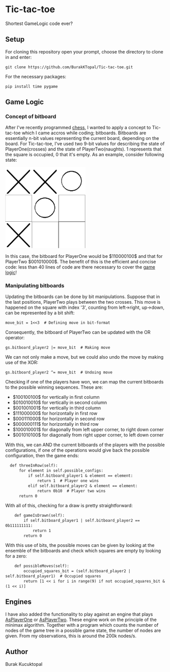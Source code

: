 # Tic-tac-toe
Shortest GameLogic code ever?

## Setup
For cloning this repository open your prompt, choose the directory to clone in and enter:

  ```
git clone https://github.com/BurakKTopal/Tic-tac-toe.git
  ```
For the necessary packages:

  ```
pip install time pygame
  ```

## Game Logic

### Concept of bitboard
<p>
After I've recently programmed <a href="https://github.com/BurakKTopal/Chess">chess</a>, I wanted to apply a concept to Tic-tac-toe which I came accros while coding; bitboards. Bitboards are essentially n-bit values representing the current board, depending on the board. For Tic-tac-toe, I've used two 9-bit values for describing the state of PlayerOne(crosses) and the state of PlayerTwo(naughts). 1 represents that the square is occupied, 0 that it's empty. As an example, consider following state:
</p>
  <img src="\Media\bitboard-example.png" width = "50%"/>
<p>
  In this case, the bitboard for PlayerOne would be $110000100$ and that for PlayerTwo $001010000$. The benefit of this is the efficient and concise code: less than 40 lines of code are there necessary to cover the <a href="https://github.com/BurakKTopal/Tic-tac-toe/blob/master/GameLogic/RulesImplementation.py">game logic</a>!
</p>


### Manipulating bitboards
Updating the bitboards can be done by bit manipulations. Suppose that in the last positions, PlayerTwo plays between the two crosses. This move is happened on the square with index '3', counting from left->right, up->down, can be represented by a bit shift: 

  ```
move_bit = 1<<3  # Defining move in bit-format
  ```
Consequently, the bitboard of PlayerTwo can be updated with the OR operator:

  ```
gs.bitboard_player2 |= move_bit  # Making move
  ```
We can not only make a move, but we could also undo the move by making use of the XOR:

  ```
gs.bitboard_player2 ^= move_bit  # Undoing move
  ```
Checking if one of the players have won, we can map the current bitboards to the possible winning sequences. These are:
<ul>
<li>$100100100$ for vertically in first column</li>
<li>$010010010$ for vertically in second column</li>
<li>$001001001$ for vertically in third column</li>
<li>$111000000$ for horizontally in first row</li>
<li>$000111000$ for horizontally in second row</li>
<li>$000000111$ for horizontally in third row</li>
<li>$100010001$ for diagonally from left upper corner, to right down corner</li>
<li>$001010100$ for diagonally from right upper corner, to left down corner</li>
</ul>
With this, we can AND the current bitboards of the players with the possible configurations, if one of the operations would give back the possible configuration, then the game ends:

```
  def threeInRow(self):
      for element in self.possible_configs:
          if self.bitboard_player1 & element == element:
              return 1  # Player one wins
          elif self.bitboard_player2 & element == element:
              return 0b10  # Player two wins
      return 0
```

With all of this, checking for a draw is pretty straightforward:

```
    def gameIsDrawn(self):
        if self.bitboard_player1 | self.bitboard_player2 == 0b111111111:
            return 1
        return 0
```

With this use of bits, the possible moves can be given by looking at the ensemble of the bitboards and check which squares are empty by looking for a zero:

```
    def possibleMoves(self):
        occupied_squares_bit = (self.bitboard_player2 | self.bitboard_player1)  # Occupied squares
        return [1 << i for i in range(9) if not occupied_squares_bit & (1 << i)]
```

## Engines
<p>
  I have also added the functionality to play against an engine that plays <a href="https://github.com/BurakKTopal/Tic-tac-toe/blob/master/Engines/EngineAsPlayerOne.py">AsPlayerOne</a> or <a href="https://github.com/BurakKTopal/Tic-tac-toe/blob/master/Engines/EngineAsPlayerTwo.py">AsPlayerTwo</a>. These engine work on the principle of the minimax algorithm. Together with a program which counts the number of nodes of the game tree in a possible game state, the number of nodes are given. From my observations, this is around the 200k nodes/s.
</p>

## Author
<footer>Burak Kucuktopal</footer>

